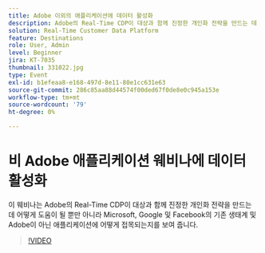 ```yaml
---
title: Adobe 이외의 애플리케이션에 데이터 활성화
description: Adobe의 Real-Time CDP이 대상과 함께 진정한 개인화 전략을 만드는 데 어떻게 도움이 될 뿐만 아니라 Microsoft, Google 및 Facebook의 기존 생태계 및 Adobe이 아닌 애플리케이션에 어떻게 접목되는지에 대해 알아봅니다.
solution: Real-Time Customer Data Platform
feature: Destinations
role: User, Admin
level: Beginner
jira: KT-7035
thumbnail: 331022.jpg
type: Event
exl-id: b1efeaa8-e168-497d-8e11-80e1cc631e63
source-git-commit: 286c85aa88d44574f00ded67f0de8e0c945a153e
workflow-type: tm+mt
source-wordcount: '79'
ht-degree: 0%

---
```


# 비 Adobe 애플리케이션 웨비나에 데이터 활성화

이 웨비나는 Adobe의 Real-Time CDP이 대상과 함께 진정한 개인화 전략을 만드는 데 어떻게 도움이 될 뿐만 아니라 Microsoft, Google 및 Facebook의 기존 생태계 및 Adobe이 아닌 애플리케이션에 어떻게 접목되는지를 보여 줍니다.

>[!VIDEO](https://video.tv.adobe.com/v/331022/?learn=on&enablevpops)


